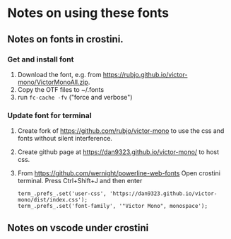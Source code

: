 # Notes on using these fonts

## Notes on fonts in crostini.

### Get and install font

1. Download the font, e.g. from https://rubjo.github.io/victor-mono/VictorMonoAll.zip.
2. Copy the OTF files to ~/.fonts
3. run `fc-cache -fv` ("force and verbose")

### Update font for terminal

1. Create fork of https://github.com/rubjo/victor-mono to use the css and fonts
  without silent interference.
2. Create github page at https://dan9323.github.io/victor-mono/ to host css.
3. From https://github.com/wernight/powerline-web-fonts
  Open crostini terminal. Press Ctrl+Shift+J and then enter

    ```
    term_.prefs_.set('user-css', 'https://dan9323.github.io/victor-mono/dist/index.css');
    term_.prefs_.set('font-family', '"Victor Mono", monospace');
    ```

## Notes on vscode under crostini
